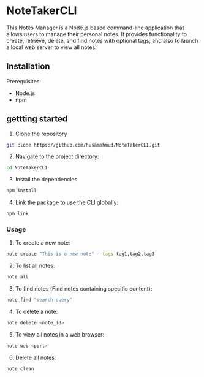 # NoteTakerCLI

This Notes Manager is a Node.js based command-line application that allows users
to manage their personal notes. It provides functionality to create, retrieve,
delete, and find notes with optional tags, and also to launch a local web server
to view all notes.

## Installation

Prerequisites:

- Node.js
- npm

## gettting started

1. Clone the repository

```bash
git clone https://github.com/husamahmud/NoteTakerCLI.git
```

2. Navigate to the project directory:

```bash
cd NoteTakerCLI
```

3. Install the dependencies:

```bash
npm install
```

4. Link the package to use the CLI globally:

```bash
npm link
```

### Usage

1. To create a new note:

```bash
note create "This is a new note" --tags tag1,tag2,tag3
```

2. To list all notes:

```bash
note all
```

3. To find notes (Find notes containing specific content):

```bash
note find "search query"
```

4. To delete a note:

```bash
note delete <note_id>
```

5. To view all notes in a web browser:

```bash
note web <port>
```

6. Delete all notes:

```bash
note clean
```
